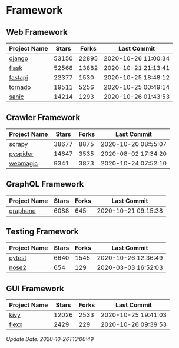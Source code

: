 # Framework

## Web Framework
| Project Name | Stars | Forks | Last Commit |
| ------------ | ----- | ----- | ----------- |
| [django](https://github.com/django/django) | 53150 | 22895 | 2020-10-26 11:00:34 |
| [flask](https://github.com/pallets/flask) | 52568 | 13882 | 2020-10-21 21:13:41 |
| [fastapi](https://github.com/tiangolo/fastapi) | 22377 | 1530 | 2020-10-25 18:48:12 |
| [tornado](https://github.com/tornadoweb/tornado) | 19511 | 5256 | 2020-10-25 00:49:14 |
| [sanic](https://github.com/huge-success/sanic) | 14214 | 1293 | 2020-10-26 01:43:53 |

## Crawler Framework
| Project Name | Stars | Forks | Last Commit |
| ------------ | ----- | ----- | ----------- |
| [scrapy](https://github.com/scrapy/scrapy) | 38677 | 8875 | 2020-10-20 08:55:07 |
| [pyspider](https://github.com/binux/pyspider) | 14647 | 3535 | 2020-08-02 17:34:20 |
| [webmagic](https://github.com/code4craft/webmagic) | 9341 | 3873 | 2020-10-24 07:52:10 |

## GraphQL Framework
| Project Name | Stars | Forks | Last Commit |
| ------------ | ----- | ----- | ----------- |
| [graphene](https://github.com/graphql-python/graphene) | 6088 | 645 | 2020-10-21 09:15:38 |

## Testing Framework
| Project Name | Stars | Forks | Last Commit |
| ------------ | ----- | ----- | ----------- |
| [pytest](https://github.com/pytest-dev/pytest) | 6640 | 1545 | 2020-10-26 12:36:49 |
| [nose2](https://github.com/nose-devs/nose2) | 654 | 129 | 2020-03-03 16:52:03 |

## GUI Framework
| Project Name | Stars | Forks | Last Commit |
| ------------ | ----- | ----- | ----------- |
| [kivy](https://github.com/kivy/kivy) | 12026 | 2533 | 2020-10-25 19:41:03 |
| [flexx](https://github.com/flexxui/flexx) | 2429 | 229 | 2020-10-26 09:39:53 |

*Update Date: 2020-10-26T13:00:49*